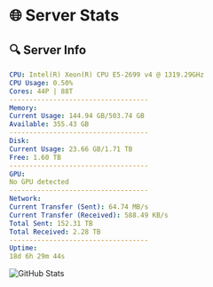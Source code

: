 # 🌐 Server Stats
## 🔍 Server Info
```yaml
CPU: Intel(R) Xeon(R) CPU E5-2699 v4 @ 1319.29GHz
CPU Usage: 0.50%
Cores: 44P | 88T
-----------------------------------
Memory:
Current Usage: 144.94 GB/503.74 GB
Available: 355.43 GB
-----------------------------------
Disk:
Current Usage: 23.66 GB/1.71 TB
Free: 1.60 TB
-----------------------------------
GPU:
No GPU detected
-----------------------------------
Network:
Current Transfer (Sent): 64.74 MB/s
Current Transfer (Received): 588.49 KB/s
Total Sent: 152.31 TB
Total Received: 2.28 TB
-----------------------------------
Uptime:
18d 6h 29m 44s
```
![GitHub Stats](https://img.shields.io/badge/Updated-2025-02-26_05:13:02-blue)